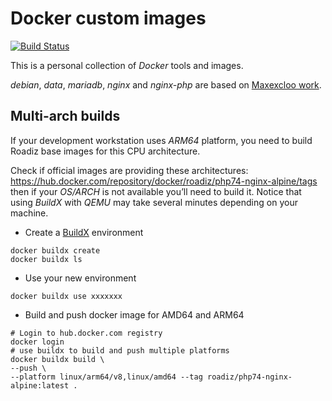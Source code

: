 # Docker custom images

[![Build Status](https://travis-ci.org/ambroisemaupate/docker.svg?branch=master)](https://travis-ci.org/ambroisemaupate/docker)

This is a personal collection of *Docker* tools and images.

*debian*, *data*, *mariadb*, *nginx* and *nginx-php* are based on [Maxexcloo work](https://github.com/maxexcloo/Docker).

## Multi-arch builds

If your development workstation uses *ARM64* platform, you need to build Roadiz base images for this CPU  architecture.

Check if official images are providing these architectures: https://hub.docker.com/repository/docker/roadiz/php74-nginx-alpine/tags then if your *OS/ARCH* is not available you’ll need to build it. Notice that using *BuildX* with *QEMU* may take several minutes depending on your machine.

- Create a [BuildX](https://github.com/docker/buildx#building-with-buildx) environment
```
docker buildx create
docker buildx ls
```
- Use your new environment
```
docker buildx use xxxxxxx
```
- Build and push docker image for AMD64 and ARM64
```
# Login to hub.docker.com registry
docker login
# use buildx to build and push multiple platforms
docker buildx build \            
--push \
--platform linux/arm64/v8,linux/amd64 --tag roadiz/php74-nginx-alpine:latest .
```
